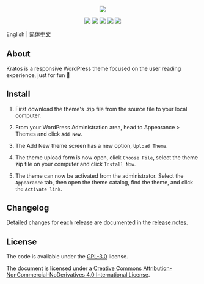 <p align="center">
<img src="https://cdn.jsdelivr.net/gh/vtrois/kratos@4.0.2/assets/img/options/about.png">
</p>

<p align="center">
<img src="https://img.shields.io/badge/php-%3E7.2.5-blue">
<img src="https://img.shields.io/badge/wordpress-v5.9%20alpha%20tested-%234c1">
<a href="https://vtrois.crowdin.com/kratos" target="_blank"><img src="https://badges.crowdin.net/e/f1d1a7eaa6af337dba7aa4a39b28e67c/localized.svg"></a>
<a href="https://www.jsdelivr.com/package/gh/vtrois/kratos" target="_blank"><img src="https://data.jsdelivr.com/v1/package/gh/vtrois/kratos/badge?style=rounded"></a>
<img src="https://img.shields.io/github/license/vtrois/kratos?color=%234c1">
</p>

English | [简体中文](README.zh-CN.md)

## About

Kratos is a responsive WordPress theme focused on the user reading experience, just for fun 🎉

## Install

1. First download the theme's .zip file from the source file to your local computer.

2. From your WordPress Administration area, head to Appearance > Themes and click `Add New`.

3. The Add New theme screen has a new option, `Upload Theme`.

4. The theme upload form is now open, click `Choose File`, select the theme zip file on your computer and click `Install Now`.

5. The theme can now be activated from the administrator. Select the `Appearance` tab, then open the theme catalog, find the theme, and click the `Activate link`.

## Changelog

Detailed changes for each release are documented in the [release notes](https://github.com/vtrois/kratos/releases).

## License

The code is available under the [GPL-3.0](https://github.com/vtrois/kratos/blob/main/LICENSE) license.

The document is licensed under a [Creative Commons Attribution-NonCommercial-NoDerivatives 4.0 International License](http://creativecommons.org/licenses/by-nc-nd/4.0/).
